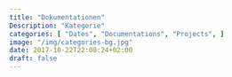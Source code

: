 ```yaml
---
title: "Dokumentationen"
Description: "Kategorie"
categories: [ "Dates", "Documentations", "Projects", ]
image: "/img/categories-bg.jpg"
date: 2017-10-22T22:08:24+02:00
draft: false
---
```


